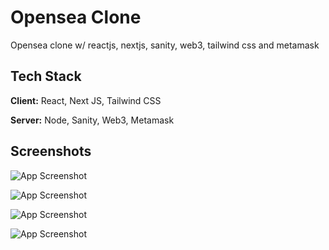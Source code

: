 
# Opensea Clone

Opensea clone w/ reactjs, nextjs, sanity, web3, tailwind css and metamask

## Tech Stack

**Client:** React, Next JS, Tailwind CSS

**Server:** Node, Sanity, Web3, Metamask


## Screenshots

![App Screenshot](https://i.postimg.cc/SNHp0QTv/2022-03-29-16-26-28.png)

![App Screenshot](https://i.postimg.cc/L6gVwpq3/2022-03-28-08-41-46.png)

![App Screenshot](https://i.postimg.cc/sg470B1y/2022-03-29-10-08-16.png)

![App Screenshot](https://i.postimg.cc/RCTxWN5c/2022-04-03-13-59-58.png)
